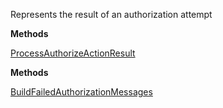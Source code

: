 Represents the result of an authorization attempt

**Methods**

[ProcessAuthorizeActionResult](Bifrost.Security.AuthorizeDescriptorResult.ProcessAuthorizeActionResult)


**Methods**

[BuildFailedAuthorizationMessages](Bifrost.Security.AuthorizeDescriptorResult.BuildFailedAuthorizationMessages)
